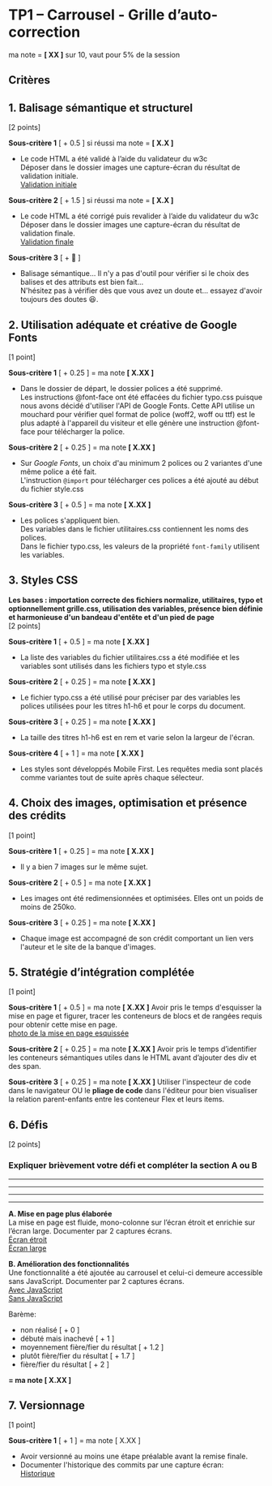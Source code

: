 
<link rel="stylesheet" href="css/style.css">  
  
# TP1 – Carrousel - Grille d’auto-correction
ma note = __[ XX ]__ sur 10, vaut pour 5% de la session  
  
## Critères
## 1. Balisage sémantique et structurel    
[2 points] 

__Sous-critère 1__ [ + 0.5 ] si réussi ma note = __[ X.X ]__  
- Le code HTML a été validé à l’aide du validateur du w3c   
Déposer dans le dossier images une capture-écran du résultat de validation initiale.    
[Validation initiale](images/capture1.png)    

__Sous-critère 2__ [ + 1.5 ] si réussi ma note = __[ X.X ]__
- Le code HTML a été corrigé puis revalider à l’aide du validateur du w3c   
Déposer dans le dossier images une capture-écran du résultat de validation finale.  
[Validation finale](images/capture2.png)   

__Sous-critère 3__ [ + :unicorn: ]  
- Balisage sémantique... 
Il n'y a pas d'outil pour vérifier si le choix des balises et des attributs est bien fait...  
N'hésitez pas à vérifier dès que vous avez un doute et... essayez d'avoir toujours des doutes :laughing:. 



## 2. Utilisation adéquate et créative de Google Fonts 
[1 point] 
  
__Sous-critère 1__ [ + 0.25 ] = ma note __[ X.XX ]__  
- Dans le dossier de départ, le dossier polices a été supprimé.    
Les instructions @font-face ont été effacées du fichier typo.css puisque nous avons décidé d'utiliser l'API de Google Fonts. Cette API utilise un mouchard pour vérifier quel format de police (woff2, woff ou ttf) est le plus adapté à l'appareil du visiteur et elle génère une instruction @font-face pour télécharger la police. 

__Sous-critère 2__ [ + 0.25 ] = ma note __[ X.XX ]__
- Sur *Google Fonts*, un choix d'au minimum 2 polices ou 2 variantes d'une même police a été fait.  
L'instruction `@import` pour télécharger ces polices a été ajouté au début du fichier style.css  

__Sous-critère 3__ [ + 0.5 ] = ma note __[ X.XX ]__
- Les polices s'appliquent bien.    
Des variables dans le fichier utilitaires.css contiennent les noms des polices.  
Dans le fichier typo.css, les valeurs de la propriété ```font-family``` utilisent les variables.  


## 3. Styles CSS 
__Les bases : importation correcte des fichiers normalize, utilitaires, typo et optionnellement grille.css, utilisation des variables, présence bien définie et harmonieuse d'un bandeau d'entête et d'un pied de page__   
[2 points]  
  
__Sous-critère 1__ [ + 0.5 ] = ma note __[ X.XX ]__
- La liste des variables du fichier utilitaires.css a été modifiée et les variables
sont utilisés dans les fichiers typo et style.css

__Sous-critère 2__ [ + 0.25 ] = ma note __[ X.XX ]__
- Le fichier typo.css a été utilisé pour préciser par des variables 
les polices utilisées pour les titres h1-h6 et pour le corps du document.

__Sous-critère 3__ [ + 0.25 ] = ma note __[ X.XX ]__
- La taille des titres h1-h6 est en rem et varie selon la largeur de l'écran.

__Sous-critère 4__ [ + 1 ] = ma note __[ X.XX ]__
- Les styles sont développés Mobile First.
Les requêtes media sont placés comme variantes tout de suite après chaque sélecteur. 


## 4. Choix des images, optimisation et présence des crédits 
[1 point]  

__Sous-critère 1__ [ + 0.25 ] = ma note __[ X.XX ]__
- Il y a bien 7 images sur le même sujet. 

__Sous-critère 2__ [ + 0.5 ] = ma note __[ X.XX ]__
- Les images ont été redimensionnées et optimisées.
Elles ont un poids de moins de 250ko.  

__Sous-critère 3__ [ + 0.25 ] = ma note __[ X.XX ]__
- Chaque image est accompagné de son crédit comportant un lien vers l'auteur et le site de la banque d'images.   

## 5. Stratégie d’intégration complétée 
[1 point]
  
__Sous-critère 1__  [ + 0.5 ] = ma note __[ X.XX ]__
Avoir pris le temps d'esquisser la mise en page et figurer, tracer les conteneurs de blocs et de rangées requis pour obtenir cette mise en page.   
[photo de la mise en page esquissée](images/mise-en-page.jpg)  

__Sous-critère 2__  [ + 0.25 ] = ma note __[ X.XX ]__
Avoir pris le temps d’identifier les conteneurs sémantiques utiles dans le HTML avant d’ajouter
des div et des span.  

__Sous-critère 3__  [ + 0.25 ] = ma note __[ X.XX ]__
Utiliser l'inspecteur de code dans le navigateur OU le __pliage de code__ dans l'éditeur pour bien visualiser la relation parent-enfants entre les conteneur Flex et leurs items.  


## 6. Défis 
[2 points] 

### Expliquer brièvement votre défi et compléter la section A ou B
________________
________________
________________
________________

__A. Mise en page plus élaborée__  
La mise en page est fluide, mono-colonne sur l’écran étroit et enrichie sur l’écran large.
Documenter par 2 captures écrans.  
[Écran étroit](images/capture3.png)  
[Écran large](images/capture4.png)  

__B. Amélioration des fonctionnalités__    
Une fonctionnalité a été ajoutée au carrousel et celui-ci demeure accessible sans JavaScript.
Documenter par 2 captures écrans.  
[Avec JavaScript](images/capture3.png)  
[Sans JavaScript](images/capture4.png)  

Barème:
- non réalisé  [ + 0 ] 
- débuté mais inachevé [ + 1 ] 
- moyennement fière/fier du résultat [ + 1.2 ] 
- plutôt fière/fier du résultat [ + 1.7 ] 
- fière/fier du résultat [ + 2 ] 

__= ma note [ X.XX ]__

## 7. Versionnage 
[1 point] 

__Sous-critère 1__  [ + 1 ] = ma note [ X.XX ]
- Avoir versionné au moins une étape préalable avant la remise finale.  
- Documenter l'historique des commits par une capture écran:    
[Historique](images/capture5.png)

